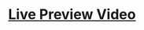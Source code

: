 # [Live Preview Video](https://www.loom.com/share/024c7b6036074fdfa31e72a6dcce1b51?sid=43936d2e-bb7b-459b-8322-903015727ea2)